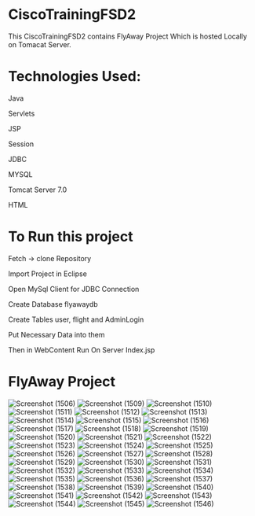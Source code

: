 # CiscoTrainingFSD2

This CiscoTrainingFSD2 contains FlyAway Project Which is hosted Locally on Tomacat Server.

# Technologies Used:
  
  Java
 
  Servlets
  
  JSP
  
  Session
  
  JDBC
  
  MYSQL
  
  Tomcat Server 7.0
  
  HTML
  
  
# To Run this project
  Fetch -> clone Repository
  
  Import Project in Eclipse
  
  Open MySql Client for JDBC Connection
  
  Create Database flyawaydb
  
  Create Tables user, flight and AdminLogin
  
  Put Necessary Data into them
  
  Then in WebContent Run On Server Index.jsp
  
  
  # FlyAway Project 
  

![Screenshot (1506)](https://user-images.githubusercontent.com/26600368/134818323-4c157cab-54a8-4e07-922c-abe9023a04e0.png)
![Screenshot (1509)](https://user-images.githubusercontent.com/26600368/134818329-d97797f9-3e17-4f22-a116-c8cc8c66c355.png)
![Screenshot (1510)](https://user-images.githubusercontent.com/26600368/134818333-c19203c6-76f7-4024-8268-a1ba8ac42c45.png)
![Screenshot (1511)](https://user-images.githubusercontent.com/26600368/134818337-ed34cfd6-9987-4f53-b8e2-959524a044e5.png)
![Screenshot (1512)](https://user-images.githubusercontent.com/26600368/134818339-0d2d9949-660b-4263-be3b-693813920e3c.png)
![Screenshot (1513)](https://user-images.githubusercontent.com/26600368/134818344-3ffb6351-2cad-4511-a556-11abed970f03.png)
![Screenshot (1514)](https://user-images.githubusercontent.com/26600368/134818349-e59a9e76-8977-4d53-bd24-73232754e0b3.png)
![Screenshot (1515)](https://user-images.githubusercontent.com/26600368/134818356-52b78b50-7135-4961-8eeb-69a18e6a5733.png)
![Screenshot (1516)](https://user-images.githubusercontent.com/26600368/134818361-19a2ac7d-1f7f-4e70-ba98-0aae12cb50ca.png)
![Screenshot (1517)](https://user-images.githubusercontent.com/26600368/134818375-24b67f5e-8c0d-4d05-87c5-a33ce44a0446.png)
![Screenshot (1518)](https://user-images.githubusercontent.com/26600368/134818385-57da834d-654b-4d0a-8d22-74e4b891b464.png)
![Screenshot (1519)](https://user-images.githubusercontent.com/26600368/134818392-8c5b4c81-84c8-4432-b033-c719542ccce7.png)
![Screenshot (1520)](https://user-images.githubusercontent.com/26600368/134818397-00dd3177-1919-41f0-9a4d-336b63adba2c.png)
![Screenshot (1521)](https://user-images.githubusercontent.com/26600368/134818401-d980fd74-00dc-474c-a878-04565aa2a44d.png)
![Screenshot (1522)](https://user-images.githubusercontent.com/26600368/134818406-0dd5338e-c4f9-45b1-a730-dea916964fcf.png)
![Screenshot (1523)](https://user-images.githubusercontent.com/26600368/134818407-4f047b03-f448-4f81-9a47-8480c31d6c14.png)
![Screenshot (1524)](https://user-images.githubusercontent.com/26600368/134818411-2ec41b07-6f23-448f-b077-d1dcf3f876b9.png)
![Screenshot (1525)](https://user-images.githubusercontent.com/26600368/134818416-df977df5-e15b-4503-98c1-c59a276023f5.png)
![Screenshot (1526)](https://user-images.githubusercontent.com/26600368/134818420-65a6da77-ffb3-40b9-b63a-400ecfb96b1c.png)
![Screenshot (1527)](https://user-images.githubusercontent.com/26600368/134818424-69142667-e0bf-42be-9828-8f606c8d69a4.png)
![Screenshot (1528)](https://user-images.githubusercontent.com/26600368/134818450-e0b216ef-1fce-4b08-9b81-07008db8269e.png)
![Screenshot (1529)](https://user-images.githubusercontent.com/26600368/134818457-8b1123a3-32a3-44c9-917e-297081fc17d5.png)
![Screenshot (1530)](https://user-images.githubusercontent.com/26600368/134818463-12034b18-5644-4301-af4c-166e87979107.png)
![Screenshot (1531)](https://user-images.githubusercontent.com/26600368/134818471-48cd7b01-7793-4bff-b13f-e86b26d5ca0c.png)
![Screenshot (1532)](https://user-images.githubusercontent.com/26600368/134818480-33b14ba7-a97a-4edf-b21e-62cd0759e2f9.png)
![Screenshot (1533)](https://user-images.githubusercontent.com/26600368/134818484-ad9c9deb-7ce5-49cc-9f50-271904f8097b.png)
![Screenshot (1534)](https://user-images.githubusercontent.com/26600368/134818488-0a706bcb-8f71-4a87-80c7-f36fdbaec731.png)
![Screenshot (1535)](https://user-images.githubusercontent.com/26600368/134818489-ffb21fb9-842d-4403-8053-2725b24e9e02.png)
![Screenshot (1536)](https://user-images.githubusercontent.com/26600368/134818495-fffbe04b-d907-4ea5-a6c4-a366cf59a458.png)
![Screenshot (1537)](https://user-images.githubusercontent.com/26600368/134818500-7ee569ab-b1d8-4fdb-aa72-1465d9d318f0.png)
![Screenshot (1538)](https://user-images.githubusercontent.com/26600368/134818505-31a7e90f-f04e-420c-9a55-d9fd056092b2.png)
![Screenshot (1539)](https://user-images.githubusercontent.com/26600368/134818527-65202ef3-f83a-4bfa-831e-851f5e772a86.png)
![Screenshot (1540)](https://user-images.githubusercontent.com/26600368/134818535-e4a30070-3017-4166-9be5-add8f1573489.png)
![Screenshot (1541)](https://user-images.githubusercontent.com/26600368/134818553-cae466c4-8747-40be-87a1-9d1bf7707682.png)
![Screenshot (1542)](https://user-images.githubusercontent.com/26600368/134818565-d8c5e7e7-3682-4e0b-b04f-375ac65ef19c.png)
![Screenshot (1543)](https://user-images.githubusercontent.com/26600368/134818569-bea5a005-2055-4cd9-ab2b-2096c4409246.png)
![Screenshot (1544)](https://user-images.githubusercontent.com/26600368/134818578-2ff4f019-6631-4015-ac57-6b8d15367ddb.png)
![Screenshot (1545)](https://user-images.githubusercontent.com/26600368/134818586-11cd5730-90b0-47cc-80d3-8815d4ec6fbb.png)
![Screenshot (1546)](https://user-images.githubusercontent.com/26600368/134818590-be5461e3-32d8-4538-947f-7e959a0b5b7a.png)

  
 
 
